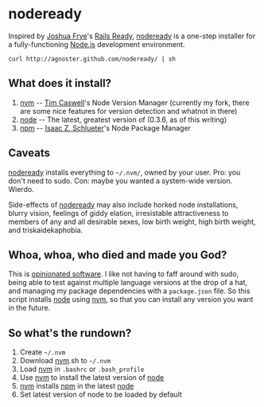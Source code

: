 nodeready
=========

Inspired by [Joshua Frye]'s [Rails Ready], [nodeready] is a one-step installer for a fully-functioning [Node.js][node] development environment.

    curl http://agnoster.github.com/nodeready/ | sh

What does it install?
---------------------

1. [nvm] -- [Tim Caswell]'s Node Version Manager (currently my fork, there are some nice features for version detection and whatnot in there)
2. [node] -- The latest, greatest version of (0.3.6, as of this writing)
3. [npm] -- [Isaac Z. Schlueter]'s Node Package Manager

Caveats
-------

[nodeready] installs everything to `~/.nvm/`, owned by your user. Pro: you don't need to sudo. Con: maybe you wanted a system-wide version. Wierdo.

Side-effects of [nodeready] may also include horked node installations, blurry vision, feelings of giddy elation, irresistable attractiveness to members of any and all desirable sexes, low birth weight, high birth weight, and triskaidekaphobia.

Whoa, whoa, who died and made you God?
--------------------------------------

This is [opinionated software]. I like not having to faff around with sudo, being able to test against multiple language versions at the drop of a hat, and managing my package dependencies with a `package.json` file. So this script installs [node] using [nvm], so that you can install any version you want in the future.

So what's the rundown?
----------------------

1. Create `~/.nvm`
2. Download [nvm].sh to `~/.nvm`
3. Load [nvm] in `.bashrc` or `.bash_profile`
4. Use [nvm] to install the latest version of [node]
5. [nvm] installs [npm] in the latest [node]
6. Set latest version of node to be loaded by default

[Rails Ready]:      https://github.com/joshfng/railsready
[node]:             http://nodejs.org/
[nvm]:              https://github.com/creationix/nvm
[npm]:              http://npmjs.org/
[nodeready]:        https://github.com/agnoster/nodeready
[opinionated software]: http://gettingreal.37signals.com/ch04_Make_Opinionated_Software.php
[Joshua Frye]:      https://github.com/joshfng
[Tim Caswell]:      https://github.com/creationix
[Isaac Z. Schlueter]:   https://github.com/isaacs
